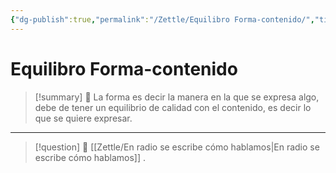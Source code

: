 ```yaml
---
{"dg-publish":true,"permalink":"/Zettle/Equilibro Forma-contenido/","title":"Equilibro Forma-contenido","updated":"2023-12-30T18:06:11.915-05:00"}
---
```



# Equilibro Forma-contenido

> [!summary] 🧠
> La forma es decir la manera en la que se expresa algo, debe de tener un equilibrio de calidad con el contenido, es decir lo que se quiere expresar.

- --
> [!question] 🔗
> [[Zettle/En radio se escribe cómo hablamos\|En radio se escribe cómo hablamos]]
> .
